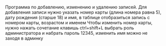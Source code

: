 Программа по добавлению, изменению и удалению записей. 
Для добавления записи нужно указать номер карты (длина номера равна 5), дату рождения (старше 18) и имя, в таблице отобразиться запись с номером карты, возрастом и именем
Чтобы изменить номер карты, нужно нажать сочетание клавишь ctrl+shift+L выбрать роль администратора и набрать пароль 12345, изменить имя можно не заходя в админку

